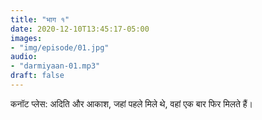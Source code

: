 ```yaml
---
title: "भाग १"
date: 2020-12-10T13:45:17-05:00
images:
- "img/episode/01.jpg"
audio:
- "darmiyaan-01.mp3"
draft: false
---
```


कनॉट प्लेस: अदिति और आकाश, जहां पहले मिले थे, वहां एक बार फिर मिलते हैं।